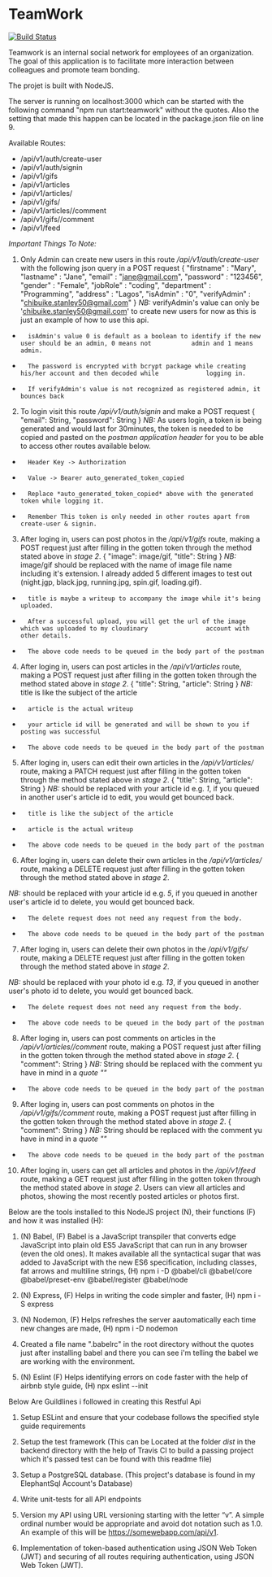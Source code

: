 # TeamWork

[![Build Status](https://travis-ci.org/Stanyke/TeamWork.svg?branch=master)](https://travis-ci.org/Stanyke/TeamWork)

Teamwork is an internal social network for employees of an organization. The goal of this application is to facilitate more interaction between colleagues and promote team bonding.

The projet is built with NodeJS.

The server is running on localhost:3000 which can be started with the following command "npm run start:teamwork" without the quotes. Also the setting that made this happen can be located in the package.json file on line 9.

Available Routes:
-   /api/v1/auth/create-user
-   /api/v1/auth/signin
-   /api/v1/gifs
-   /api/v1/articles
-   /api/v1/articles/<articleid>
-   /api/v1/gifs/<articleid>
-   /api/v1/articles/<articleid>/comment
-   /api/v1/gifs/<articleid>/comment
-   /api/v1/feed


*Important Things To Note:*
1.  Only Admin can create new users in this route */api/v1/auth/create-user* with the following json query in a POST request
{
	"firstname" : "Mary",
	"lastname" : "Jane",
	"email" : "jane@gmail.com",
	"password" : "123456",
	"gender" : "Female",
	"jobRole" : "coding",
	"department" : "Programming",
	"address" : "Lagos",
	"isAdmin" : "0",
	"verifyAdmin" : "chibuike.stanley50@gmail.com" 
}
*NB:*   verifyAdmin's value can only be 'chibuike.stanley50@gmail.com' to create new users for now as this is           just an example of how to use this api.
-       isAdmin's value 0 is default as a boolean to identify if the new user should be an admin, 0 means not           admin and 1 means admin.
-       The password is encrypted with bcrypt package while creating his/her account and then decoded while             logging in.
-       If verifyAdmin's value is not recognized as registered admin, it bounces back


2.  To login visit this route */api/v1/auth/signin* and make a POST request
{
"email": String,
"password": String
}
*NB:*   As users login, a token is being generated and would last for 30minutes, the token is needed to be              copied and pasted on the *postman application header* for you to be able to access other routes                 available below.
-       Header Key -> Authorization
-       Value -> Bearer auto_generated_token_copied

-       Replace *auto_generated_token_copied* above with the generated token while logging it.
-       Remember This token is only needed in other routes apart from create-user & signin.


3.  After loging in, users can post photos in the */api/v1/gifs* route, making a POST request just after            filling in the gotten token through the method stated above in *stage 2*.
{
"image": image/gif,
"title": String
}
*NB:*   image/gif should be replaced with the name of image file name including it's extension.
        I already added 5 different images to test out (night.jgp, black.jpg, running.jpg, spin.gif, loading.gif).
-       title is maybe a writeup to accompany the image while it's being uploaded.
-       After a successful upload, you will get the url of the image which was uploaded to my cloudinary                account with other details.
-       The above code needs to be queued in the body part of the postman


4.  After loging in, users can post articles in the */api/v1/articles* route, making a POST request just after      filling in the gotten token through the method stated above in *stage 2*.
{
"title": String,
"article": String
}
*NB:*   title is like the subject of the article
-       article is the actual writeup
-       your article id will be generated and will be shown to you if posting was successful
-       The above code needs to be queued in the body part of the postman


5.  After loging in, users can edit their own articles in the */api/v1/articles/<articleid>* route, making a        PATCH request just after filling in the gotten token through the method stated above in *stage 2*.
{
"title": String,
"article": String
}
*NB:*   <articleid> should be replaced with your article id e.g. *1*, if you queued in another user's article           id to edit, you would get bounced back.
-       title is like the subject of the article
-       article is the actual writeup
-       The above code needs to be queued in the body part of the postman


6.  After loging in, users can delete their own articles in the */api/v1/articles/<articleid>* route, making a      DELETE request just after filling in the gotten token through the method stated above in *stage 2*.

*NB:*   <articleid> should be replaced with your article id e.g. *5*, if you queued in another user's article           id to delete, you would get bounced back.
-       The delete request does not need any request from the body.
-       The above code needs to be queued in the body part of the postman


7.  After loging in, users can delete their own photos in the */api/v1/gifs/<articleid>* route, making a DELETE     request just after filling in the gotten token through the method stated above in *stage 2*.

*NB:*   <articleid> should be replaced with your photo id e.g. *13*, if you queued in another user's photo           id to delete, you would get bounced back.
-       The delete request does not need any request from the body.
-       The above code needs to be queued in the body part of the postman


8.  After loging in, users can post comments on articles in the */api/v1/articles/<articleid>/comment* route,       making a POST request just after filling in the gotten token through the method stated above in *stage 2*.
{
"comment": String
}
*NB:*   String should be replaced with the comment yu have in mind in a *quote ""*
-       The above code needs to be queued in the body part of the postman


9.  After loging in, users can post comments on photos in the */api/v1/gifs/<articleid>/comment* route,       making a POST request just after filling in the gotten token through the method stated above in *stage 2*.
{
"comment": String
}
*NB:*   String should be replaced with the comment yu have in mind in a *quote ""*
-       The above code needs to be queued in the body part of the postman

10. After loging in, users can get all articles and photos in the */api/v1/feed* route, making a GET request       just after filling in the gotten token through the method stated above in *stage 2*.
    Users can view all articles and photos, showing the most recently posted articles or photos first.



Below are the tools installed to this NodeJS project (N), their functions (F) and how it was installed (H):

1. (N) Babel,       (F) Babel is a JavaScript transpiler that converts edge JavaScript into plain old ES5 JavaScript that can run in any browser (even the old ones). It makes available all the syntactical sugar that was added to JavaScript with the new ES6 specification, including classes, fat arrows and multiline strings,        (H) npm i -D @babel/cli @babel/core @babel/preset-env @babel/register @babel/node

2. (N) Express,     (F) Helps in writing the code simpler and faster,         (H) npm i -S express

3. (N) Nodemon,     (F) Helps refreshes the server aautomatically each time new changes are made,       (H) npm i -D nodemon

4. Created a file name ".babelrc" in the root directory without the quotes just after installing babel and there you can see i'm telling the babel we are working with the environment.

5. (N) Eslint       (F) Helps identifying errors on code faster with the help of airbnb style guide,        (H) npx eslint --init



Below Are Guildlines i followed in creating this Restful Api
1. Setup ESLint and ensure that your codebase follows the specified style guide
requirements

2. Setup the test framework (This can be Located at the folder *dist* in the backend directory with the help of Travis CI to build a passing project which it's passed test can be found with this readme file)

3. Setup a PostgreSQL database. (This project's database is found in my ElephantSql Account's Database)

4. Write unit-tests for all API endpoints

5. Version my API using URL versioning starting with the letter “v”. A simple ordinal
number would be appropriate and avoid dot notation such as 1.0. An example of this
will be https://somewebapp.com/api/v1.

6. Implementation of token-based authentication using JSON Web Token (JWT) and securing of all
routes requiring authentication, using JSON Web Token (JWT).
